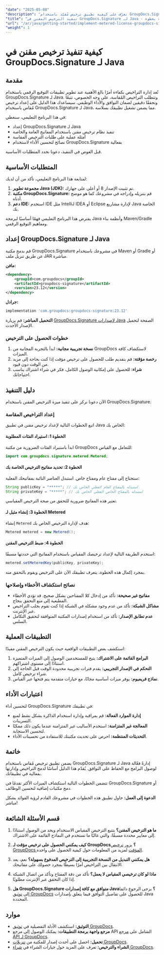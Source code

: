 ```yaml
---
"date": "2025-05-08"
"description": "تعرّف على كيفية تطبيق ترخيص مُقيّد باستخدام GroupDocs.Signature لـ Java. يغطي هذا الدليل الإعداد والتكامل وأفضل الممارسات."
"title": "تنفيذ الترخيص المقنن في GroupDocs.Signature لـ Java - دليل خطوة بخطوة"
"url": "/ar/java/getting-started/implement-metered-license-groupdocs-signature-java/"
"weight": 1
---
```


# كيفية تنفيذ ترخيص مقنن في GroupDocs.Signature لـ Java

## مقدمة

تُعد إدارة التراخيص بكفاءة أمرًا بالغ الأهمية عند تطوير تطبيقات التوقيع الرقمي باستخدام GroupDocs.Signature لـ Java. وتتطلب التراخيص المُقاسة، على وجه الخصوص، تتبعًا وتحققًا دقيقين لضمان التوافق والأداء الوظيفي. سيساعدك هذا الدليل على إعداد ترخيص مُقاس باستخدام GroupDocs.Signature لـ Java، مما يضمن تشغيل تطبيقك بسلاسة.

في هذا البرنامج التعليمي، سنغطي:
- إعداد GroupDocs.Signature لـ Java
- تنفيذ نظام ترخيص مقنن باستخدام المفاتيح العامة والخاصة
- أمثلة عملية على طلبات الترخيص المقاسة
- نصائح لتحسين الأداء لاستخدام GroupDocs.Signature بفعالية

قبل الغوص في التنفيذ، دعونا نحدد المتطلبات الأساسية.

## المتطلبات الأساسية

لمتابعة هذا البرنامج التعليمي، تأكد من أن لديك:
1. **مجموعة تطوير Java (JDK):** تم تثبيت الإصدار 8 أو أعلى على جهازك.
2. **مكتبة GroupDocs.Signature:** قم بتنزيله وإدراجه في مشروعك كما هو موضح أدناه.
3. **دعم IDE:** استخدم IDE مثل IntelliJ IDEA أو Eclipse لإدارة مشاريع Java الخاصة بك.

يفترض هذا البرنامج التعليمي فهمًا أساسيًا لبرمجة Java وأنظمة بناء Maven/Gradle ومفاهيم التوقيع الرقمي.

## إعداد GroupDocs.Signature لـ Java

قم بدمج مكتبة GroupDocs.Signature في مشروعك باستخدام Maven أو Gradle أو عن طريق تنزيل ملف JAR مباشرة.

**مافن:**
```xml
<dependency>
    <groupId>com.groupdocs</groupId>
    <artifactId>groupdocs-signature</artifactId>
    <version>23.12</version>
</dependency>
```

**جرادل:**
```gradle
implementation 'com.groupdocs:groupdocs-signature:23.12'
```

**التحميل المباشر:** قم بزيارة [GroupDocs.Signature لإصدارات Java](https://releases.groupdocs.com/signature/java/) الصفحة لتحميل الإصدار الأحدث.

### خطوات الحصول على الترخيص

1. **نسخة تجريبية مجانية:** ابدأ بالتجربة المجانية من GroupDocs لاستكشاف كافة الميزات.
2. **رخصة مؤقتة:** قم بتقديم طلب للحصول على ترخيص مؤقت إذا كنت بحاجة إلى مزيد من الوقت دون قيود.
3. **شراء:** للحصول على إمكانية الوصول الكامل، فكر في شراء اشتراك يناسب احتياجاتك.

## دليل التنفيذ

الآن دعونا نركز على تنفيذ ميزة الترخيص المقنن باستخدام GroupDocs.Signature.

### إعداد التراخيص المقاسة

اتبع الخطوات التالية لإعداد ترخيص مقنن في تطبيق Java الخاص بك:

#### الخطوة 1: استيراد الفئات المطلوبة
ابدأ باستيراد الفئات الضرورية من مكتبة GroupDocs للتعامل مع القياس:
```java
import com.groupdocs.signature.metered.Metered;
```

#### الخطوة 2: تحديد مفاتيح الترخيص الخاصة بك
ستحتاج إلى مفتاح عام ومفتاح خاص. استبدل العناصر النائبة بمفاتيحك الفعلية:
```java
String publicKey = "*****"; // استبدله بالمفتاح العام الفعلي الخاص بك
String privateKey = "*****"; // استبدله بالمفتاح الخاص الفعلي الخاص بك
```
تعتبر هذه المفاتيح ضرورية للتحقق من صحة الترخيص المقياسي.

#### الخطوة 3: إنشاء مثيل لـ Metered
إنشاء `Metered` هدف لإدارة الترخيص الخاص بك:
```java
Metered metered = new Metered();
```

#### الخطوة 4: ضبط الترخيص المقنن
استخدم الطريقة التالية لإعداد ترخيصك المقياس باستخدام المفاتيح التي حددتها مسبقًا:
```java
metered.setMeteredKey(publicKey, privateKey);
```
بمجرد إكمال هذه الخطوة، يتعرف تطبيقك الآن على الترخيص ويقوم بالتحقق منه.

### نصائح استكشاف الأخطاء وإصلاحها
- **مفاتيح غير صحيحة:** تأكد من إدخال كلا المفتاحين بشكل صحيح. قد تؤدي الأخطاء المطبعية إلى منع التحقق بنجاح.
- **مشاكل الشبكة:** تأكد من عدم وجود مشكلة في الشبكة إذا كنت تقوم بجلب التراخيص عبر الإنترنت.
- **عدم تطابق الإصدار:** تأكد من استخدام إصدارات المكتبة المتوافقة لتحقيق التكامل السلس.

## التطبيقات العملية

استكشف بعض التطبيقات الواقعية حيث يكون الترخيص المقنن مفيدًا:
1. **البرامج القائمة على الاشتراك:** يتيح للمستخدمين الوصول إلى الميزات المتميزة استنادًا إلى مستوى اشتراكهم.
2. **التحكم في الإصدار التجريبي:** يقدم فترات تجريبية محدودة الوقت قبل الحاجة إلى شراء ترخيص كامل.
3. **نماذج فريميوم:** يوفر ميزات أساسية مجانًا، مع خيارات متقدمة يتم فتحها عبر القياس.

## اعتبارات الأداء
لتحسين أداء GroupDocs.Signature في تطبيقك:
- **إدارة الموارد الفعالة:** قم بمراقبة وإدارة استخدام الذاكرة بشكل نشط لمنع التسريبات.
- **المعالجة غير المتزامنة:** استخدم الأساليب غير المتزامنة عندما يكون ذلك ممكنًا لتحسين الاستجابة.
- **التحديثات المنتظمة:** احرص على تحديث مكتبتك للاستفادة من تحسينات الأداء.

## خاتمة

يضمن تطبيق ترخيص مُقاس باستخدام GroupDocs.Signature لـ Java إدارةً فعّالة لوصول البرامج مع الحفاظ على التوافق. يُقدّم هذا الدليل أساسًا لدمج التراخيص وإدارتها بفعالية في تطبيقاتك.

تتضمن الخطوات التالية استكشاف الميزات الأكثر تقدمًا في GroupDocs.Signature أو دمج مكتبات إضافية لتحسين الوظائف.

**الدعوة إلى العمل:** حاول تطبيق هذه الخطوات في مشروعك القادم لرؤية الفوائد بشكل مباشر!

## قسم الأسئلة الشائعة

1. **ما هو الترخيص المقنن؟**
   يتتبع الترخيص المقياس الاستخدام ويحد من الوصول استنادًا إلى معايير محددة مسبقًا، والتي غالبًا ما تستخدم في النماذج القائمة على الاشتراك.

2. **كيف يمكنني الحصول على ترخيص مؤقت لـ GroupDocs؟**
   يزور [ترخيص GroupDocs المؤقت](https://purchase.groupdocs.com/temporary-license/) لمزيد من المعلومات حول كيفية الحصول على واحدة.

3. **هل يمكنني التبديل من النسخة التجريبية إلى الترخيص المدفوع بسهولة؟**
   نعم، يعد الانتقال بين التراخيص أمرًا بسيطًا بمجرد حصولك على مفاتيحك.

4. **ماذا لو كان ترخيصي المقياس لا يعمل؟**
   تأكد من دقة المفتاح وتأكد من اتصال الشبكة إذا كان التحقق عبر الإنترنت مطلوبًا.

5. **هل GroupDocs.Signature متوافق مع كافة إصدارات Java؟**
   يرجى الرجوع دائما إلى [توثيق GroupDocs](https://docs.groupdocs.com/signature/java/) للحصول على تفاصيل التوافق فيما يتعلق بإصدارات Java المحددة.

## موارد
- **التوثيق:** استكشف الأدلة التفصيلية في [توثيق GroupDocs](https://docs.groupdocs.com/signature/java/).
- **مرجع واجهة برمجة التطبيقات:** يمكنك الوصول إلى مرجع API الشامل على [مرجع API لـ GroupDocs](https://reference.groupdocs.com/signature/java/).
- **تحميل:** احصل على أحدث إصدار للمكتبة من [تنزيلات GroupDocs](https://releases.groupdocs.com/signature/java/).
- **الشراء والترخيص:** تعرف على المزيد حول خيارات الشراء في [شراء GroupDocs](https://purchase.groupdocs.com/buy).